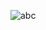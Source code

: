 ![abc](https://user-images.githubusercontent.com/39243846/104034465-eb837e00-51f6-11eb-9c98-cb81c840a3c1.gif)
